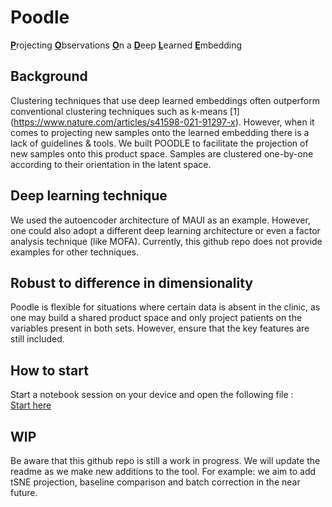 # Poodle
<ins>**P**</ins>rojecting <ins>**O**</ins>bservations <ins>**O**</ins>n a <ins>**D**</ins>eep <ins>**L**</ins>earned <ins>**E**</ins>mbedding

## Background
Clustering techniques that use deep learned embeddings often outperform conventional clustering techniques such as k-means [1] (https://www.nature.com/articles/s41598-021-91297-x). However, when it comes to projecting new samples onto the learned embedding there is a lack of guidelines & tools. We built POODLE to facilitate the projection of new samples onto this product space. Samples are clustered one-by-one according to their orientation in the latent space.

## Deep learning technique
We used the autoencoder architecture of MAUI as an example. However, one could also adopt a different deep learning architecture or even a factor analysis technique (like MOFA). Currently, this github repo does not provide examples for other techniques.

## Robust to difference in dimensionality
Poodle is flexible for situations where certain data is absent in the clinic, as one may build a shared product space and only project patients on the variables present in both sets. However, ensure that the key features are still included.

## How to start
Start a notebook session on your device and open the following file :  
[Start here](examples/projecting_patients.ipynb) 

## WIP
Be aware that this github repo is still a work in progress. We will update the readme as we make new additions to the tool. For example: we aim to add tSNE projection, baseline comparison and batch correction in the near future.